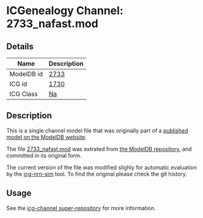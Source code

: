 # ICGenealogy Channel: 2733\_nafast.mod

## Details

Name | Description
---- | -----------
ModelDB id | [2733](http://senselab.med.yale.edu/ModelDB/ShowModel.cshtml?model=2733)
ICG id | [1730](http://icg.neurotheory.ox.ac.uk/channels/2/1730)
ICG Class | [Na](http://icg.neurotheory.ox.ac.uk/channels/2)

## Description

This is a single channel model file that was originally part of a [published model on the ModelDB website](http://senselab.med.yale.edu/ModelDB/ShowModel.cshtml?model=2733).


The file [2733\_nafast.mod](2733_nafast.mod) was extrated from [the ModelDB repository](http://senselab.med.yale.edu/ModelDB/ShowModel.cshtml?model=2733), and committed in its original form.

The current version of the file was modified slighly for automatic evaluation by the [icg-nrn-sim](https://github.com/icgenealogy/icg-nrn-sim) tool. To find the original please check the git history.


## Usage

See the [icg-channel super-repository](https://github.com/icgenealogy/icg-channels) for more information.